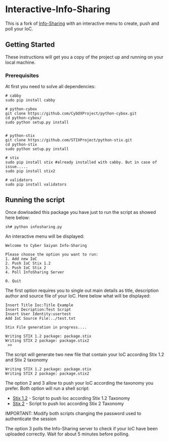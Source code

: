 # Interactive-Info-Sharing
This is a fork of [Info-Sharing](https://github.com/CyberSaiyanIT/InfoSharing/tree/master/CONTRIB/PRODUCER/scripts) 
with an interactive menu to create, push and poll your IoC.


## Getting Started

These instructions will get you a copy of the project up and running on your local machine.

### Prerequisites

At first you need to solve all dependencies:

```
# cabby 
sudo pip install cabby

# python-cybox
git clone https://github.com/CybOXProject/python-cybox.git
cd python-cybox/
sudo python setup.py install


# python-stix
git clone https://github.com/STIXProject/python-stix.git
cd python-stix
sudo python setup.py install 

# stix
sudo pip install stix #already installed with cabby. But in case of issue.....
sudo pip install stix2

# validators
sudo pip install validators
```

## Running the script

Once dowloaded this package you have just to run the script as showed here below:

```
sh# python infosharing.py
```

An interactive menu will be displayed:

```
Welcome to Cyber Saiyan Info-Sharing

Please choose the option you want to run:
1. Add new IoC
2. Push IoC Stix 1.2
3. Push IoC Stix 2
4. Poll InfoSharing Server

0. Quit
```

The first option requires you to single out main details as title, description author and source file of your IoC. Here below what will be displayed:

```
Insert Title Ioc:Title Example
Insert Decription:Test Script
Insert User Identity:usertest
Add IoC Source File:../test.txt

Stix File generation in progress....

Writing STIX 1.2 package: package.stix
Writing STIX 2 package: package.stix2
 >>  

```

The script will generate two new file that contain your IoC according Stix 1.2 and Stix 2 taxonomy
```
Writing STIX 1.2 package: package.stix
Writing STIX 2 package: package.stix2
```

The option 2 and 3 allow to push your IoC according the taxonomy you prefer. Both option will run a shell script:

* [Stix 1.2](stix1.sh) - Script to push Ioc according Stix 1.2 Taxonomy
* [Stix 2](stix2.sh) - Script to push Ioc according Stix 2 Taxonomy

IMPORTANT: Modify both scripts changing the password used to authenticate the session

The option 3 polls the Info-Sharing server to check if your IoC have been uploaded correctly. Wait for about 5 minutes before polling.





